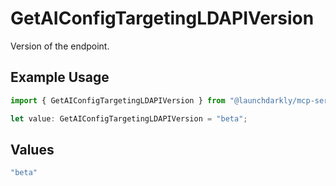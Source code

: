 # GetAIConfigTargetingLDAPIVersion

Version of the endpoint.

## Example Usage

```typescript
import { GetAIConfigTargetingLDAPIVersion } from "@launchdarkly/mcp-server/models/operations";

let value: GetAIConfigTargetingLDAPIVersion = "beta";
```

## Values

```typescript
"beta"
```